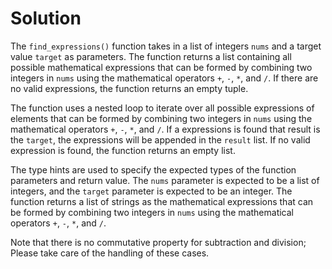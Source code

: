 # Solution

The `find_expressions()` function takes in a list of integers `nums` and a target value `target` as parameters. The function returns a list containing all possible mathematical expressions that can be formed by combining two integers in `nums` using the mathematical operators `+`, `-`, `*`, and `/`. If there are no valid expressions, the function returns an empty tuple.

The function uses a nested loop to iterate over all possible expressions of elements that can be formed by combining two integers in `nums` using the mathematical operators `+`, `-`, `*`, and `/`. If a expressions is found that result is the `target`, the expressions will be appended in the `result` list. If no valid expression is found, the function returns an empty list.

The type hints are used to specify the expected types of the function parameters and return value. The `nums` parameter is expected to be a list of integers, and the `target` parameter is expected to be an integer. The function returns a list of strings as the mathematical expressions that can be formed by combining two integers in `nums` using the mathematical operators `+`, `-`, `*`, and `/`.

Note that there is no commutative property for subtraction and division; Please take care of the handling of these cases.
